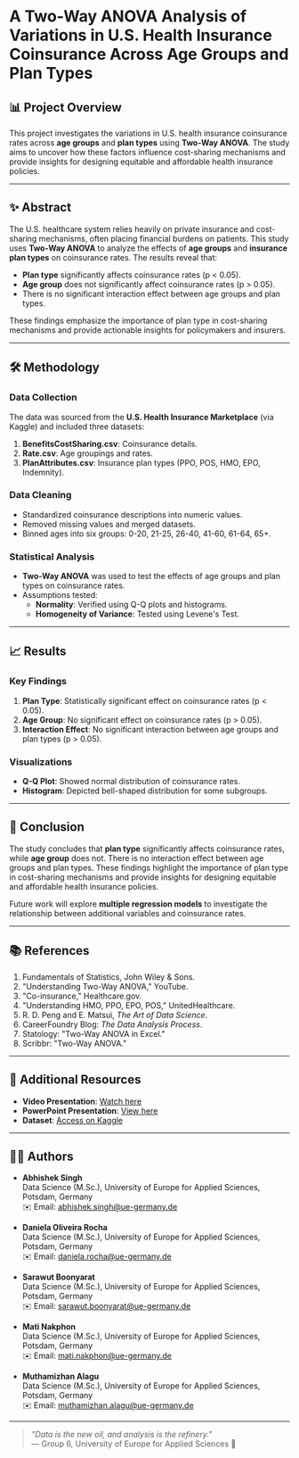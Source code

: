 # A Two-Way ANOVA Analysis of Variations in U.S. Health Insurance Coinsurance Across Age Groups and Plan Types

## 📊 Project Overview
This project investigates the variations in U.S. health insurance coinsurance rates across **age groups** and **plan types** using **Two-Way ANOVA**. The study aims to uncover how these factors influence cost-sharing mechanisms and provide insights for designing equitable and affordable health insurance policies.

---

## ✨ Abstract
The U.S. healthcare system relies heavily on private insurance and cost-sharing mechanisms, often placing financial burdens on patients. This study uses **Two-Way ANOVA** to analyze the effects of **age groups** and **insurance plan types** on coinsurance rates. The results reveal that:
- **Plan type** significantly affects coinsurance rates (p < 0.05).
- **Age group** does not significantly affect coinsurance rates (p > 0.05).
- There is no significant interaction effect between age groups and plan types.

These findings emphasize the importance of plan type in cost-sharing mechanisms and provide actionable insights for policymakers and insurers.

---

## 🛠️ Methodology
### Data Collection
The data was sourced from the **U.S. Health Insurance Marketplace** (via Kaggle) and included three datasets:
1. **BenefitsCostSharing.csv**: Coinsurance details.
2. **Rate.csv**: Age groupings and rates.
3. **PlanAttributes.csv**: Insurance plan types (PPO, POS, HMO, EPO, Indemnity).

### Data Cleaning
- Standardized coinsurance descriptions into numeric values.
- Removed missing values and merged datasets.
- Binned ages into six groups: 0-20, 21-25, 26-40, 41-60, 61-64, 65+.

### Statistical Analysis
- **Two-Way ANOVA** was used to test the effects of age groups and plan types on coinsurance rates.
- Assumptions tested:
  - **Normality**: Verified using Q-Q plots and histograms.
  - **Homogeneity of Variance**: Tested using Levene's Test.

---

## 📈 Results
### Key Findings
1. **Plan Type**: Statistically significant effect on coinsurance rates (p < 0.05).
2. **Age Group**: No significant effect on coinsurance rates (p > 0.05).
3. **Interaction Effect**: No significant interaction between age groups and plan types (p > 0.05).

### Visualizations
- **Q-Q Plot**: Showed normal distribution of coinsurance rates.
- **Histogram**: Depicted bell-shaped distribution for some subgroups.

---

## 🏁 Conclusion
The study concludes that **plan type** significantly affects coinsurance rates, while **age group** does not. There is no interaction effect between age groups and plan types. These findings highlight the importance of plan type in cost-sharing mechanisms and provide insights for designing equitable and affordable health insurance policies.

Future work will explore **multiple regression models** to investigate the relationship between additional variables and coinsurance rates.

---

## 📚 References
1. Fundamentals of Statistics, John Wiley & Sons.  
2. "Understanding Two-Way ANOVA," YouTube.  
3. "Co-insurance," Healthcare.gov.  
4. "Understanding HMO, PPO, EPO, POS," UnitedHealthcare.  
5. R. D. Peng and E. Matsui, *The Art of Data Science*.  
6. CareerFoundry Blog: *The Data Analysis Process*.  
7. Statology: "Two-Way ANOVA in Excel."  
8. Scribbr: "Two-Way ANOVA."  

---

## 🔗 Additional Resources
- **Video Presentation**: [Watch here](https://drive.google.com/file/d/1EpJnIGnh_tcMwjZvERKL8j3Op2BXzzrm/view?usp=sharing)  
- **PowerPoint Presentation**: [View here](https://docs.google.com/presentation/d/18NPzqp9rfj6uuJFAQ3W3KdrVXGsIk5z6/edit?usp=sharing&ouid=102373423325166728202&rtpof=true&sd=true)  
- **Dataset**: [Access on Kaggle](https://www.kaggle.com/datasets/hhs/health-insurance-marketplace)  

---

## 👩‍💻 Authors
- **Abhishek Singh**  
  Data Science (M.Sc.), University of Europe for Applied Sciences, Potsdam, Germany  
  ✉️ Email: abhishek.singh@ue-germany.de  

- **Daniela Oliveira Rocha**  
  Data Science (M.Sc.), University of Europe for Applied Sciences, Potsdam, Germany  
  ✉️ Email: daniela.rocha@ue-germany.de  

- **Sarawut Boonyarat**  
  Data Science (M.Sc.), University of Europe for Applied Sciences, Potsdam, Germany  
  ✉️ Email: sarawut.boonyarat@ue-germany.de  

- **Mati Nakphon**  
  Data Science (M.Sc.), University of Europe for Applied Sciences, Potsdam, Germany  
  ✉️ Email: mati.nakphon@ue-germany.de  

- **Muthamizhan Alagu**  
  Data Science (M.Sc.), University of Europe for Applied Sciences, Potsdam, Germany  
  ✉️ Email: muthamizhan.alagu@ue-germany.de  

---

> *"Data is the new oil, and analysis is the refinery."*  
> — Group 6, University of Europe for Applied Sciences 🌟
